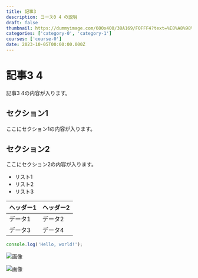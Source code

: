 ```yaml
---
title: 記事3
description: コース0 4 の説明
draft: false
thumbnail: https://dummyimage.com/600x400/38A169/F0FFF4?text=%E8%A8%98%E4%BA%8B3
categories: ['category-0', 'category-1']
courses: ['course-0']
date: 2023-10-05T00:00:00.000Z
---
```


# 記事3 4

記事3 4の内容が入ります。

## セクション1
ここにセクション1の内容が入ります。

## セクション2
ここにセクション2の内容が入ります。

- リスト1
- リスト2
- リスト3

| ヘッダー1 | ヘッダー2 |
| --------- | --------- |
| データ1   | データ2   |
| データ3   | データ4   |

```javascript
console.log('Hello, world!');
```


![画像](https://dummyimage.com/320x180/2D3748/F5F7FA?text=%E8%A8%98%E4%BA%8B3+4)

![画像](https://dummyimage.com/640x360/1A202C/EDF2F7?text=%E8%A8%98%E4%BA%8B3+4)